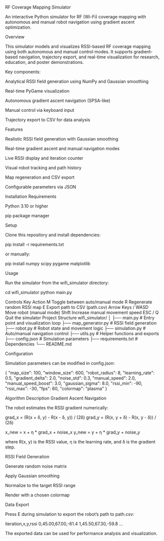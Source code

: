 RF Coverage Mapping Simulator

An interactive Python simulator for RF (Wi-Fi) coverage mapping with autonomous and manual robot navigation using gradient ascent optimization.

Overview

This simulator models and visualizes RSSI-based RF coverage mapping using both autonomous and manual control modes.
It supports gradient-based navigation, trajectory export, and real-time visualization for research, education, and poster demonstrations.

Key components:

Analytical RSSI field generation using NumPy and Gaussian smoothing

Real-time PyGame visualization

Autonomous gradient ascent navigation (SPSA-like)

Manual control via keyboard input

Trajectory export to CSV for data analysis

Features

Realistic RSSI field generation with Gaussian smoothing

Real-time gradient ascent and manual navigation modes

Live RSSI display and iteration counter

Visual robot tracking and path history

Map regeneration and CSV export

Configurable parameters via JSON

Installation
Requirements

Python 3.10 or higher

pip package manager

Setup

Clone this repository and install dependencies:

pip install -r requirements.txt


or manually:

pip install numpy scipy pygame matplotlib

Usage

Run the simulator from the wifi_simulator directory:

cd wifi_simulator
python main.py

Controls
Key	Action
M	Toggle between auto/manual mode
R	Regenerate random RSSI map
E	Export path to CSV (path.csv)
Arrow Keys / WASD	Move robot (manual mode)
Shift	Increase manual movement speed
ESC / Q	Quit the simulator
Project Structure
wifi_simulator/
│
├── main.py              # Entry point and visualization loop
├── map_generator.py     # RSSI field generation
├── robot.py             # Robot state and movement logic
├── simulation.py        # Auto/manual navigation control
├── utils.py             # Helper functions and exports
├── config.json          # Simulation parameters
├── requirements.txt     # Dependencies
└── README.md

Configuration

Simulation parameters can be modified in config.json:

{
  "map_size": 100,
  "window_size": 600,
  "robot_radius": 8,
  "learning_rate": 0.5,
  "gradient_delta": 2.0,
  "noise_std": 0.3,
  "manual_speed": 2.0,
  "manual_speed_boost": 3.0,
  "gaussian_sigma": 8.0,
  "rssi_min": -90,
  "rssi_max": -30,
  "fps": 60,
  "colormap": "plasma"
}

Algorithm Description
Gradient Ascent Navigation

The robot estimates the RSSI gradient numerically:

grad_x = (R(x + δ, y) - R(x - δ, y)) / (2δ)
grad_y = (R(x, y + δ) - R(x, y - δ)) / (2δ)

x_new = x + η * grad_x + noise_x
y_new = y + η * grad_y + noise_y


where
R(x, y) is the RSSI value, η is the learning rate, and δ is the gradient step.

RSSI Field Generation

Generate random noise matrix

Apply Gaussian smoothing

Normalize to the target RSSI range

Render with a chosen colormap

Data Export

Press E during simulation to export the robot’s path to path.csv:

iteration,x,y,rssi
0,45.00,67.00,-61.4
1,45.50,67.30,-59.8
...


The exported data can be used for performance analysis and visualization.
